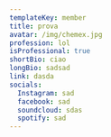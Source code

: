 ```yaml
---
templateKey: member
title: prova
avatar: /img/chemex.jpg
profession: lol
isProfessional: true
shortBio: ciao
longBio: sadsad
link: dasda
socials:
  Instagram: sad
  facebook: sad
  soundcloud: sdas
  spotify: sad
---
```


